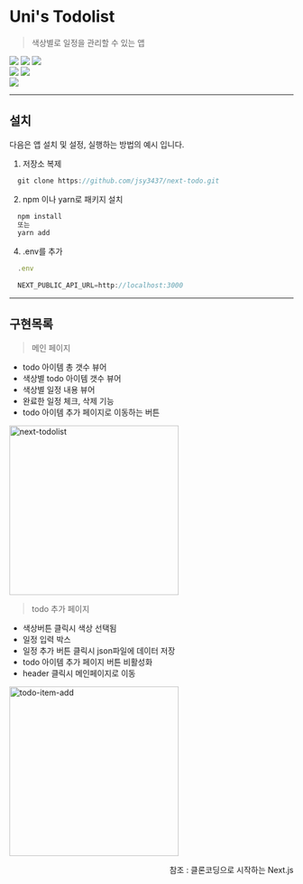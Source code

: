 #  Uni's Todolist
> 색상별로 일정을 관리할 수 있는 앱

<img src="https://img.shields.io/badge/Next.js-000000?style=flat-square&logo=Next.js&logoColor=white"/> <img src="https://img.shields.io/badge/Typescript-3178C6?style=flat-square&logo=Typescript&logoColor=white"/>
<img src="https://img.shields.io/badge/React-00ADD8?style=flat-square&logo=React&logoColor=white"/><br/>
<img src="https://img.shields.io/badge/Redux-764ABC?style=flat-square&logo=Redux&logoColor=white"/> <img src="https://img.shields.io/badge/Redux Toolkit-764ABC?style=flat-square&logo=Redux&logoColor=white"/><br/><img src="https://img.shields.io/badge/styled components-DB7093?style=flat-square&logo=styled-components&logoColor=white"/>
___

##  설치
다음은 앱 설치 및 설정, 실행하는 방법의 예시 입니다.


  1.  저장소 복제
  ```javascript
    git clone https://github.com/jsy3437/next-todo.git
  ```
  2.  npm 이나 yarn로 패키지 설치
  ```javascript
    npm install
    또는
    yarn add
  ```
  4.  .env를 추가
  ```javascript
    .env
    
    NEXT_PUBLIC_API_URL=http://localhost:3000
  ```



---

## 구현목록


> 메인 페이지

- todo 아이템 총 갯수 뷰어
- 색상별 todo 아이템 갯수 뷰어
- 색상별 일정 내용 뷰어
- 완료한 일정 체크, 삭제 기능
- todo 아이템 추가 페이지로 이동하는 버튼
<img src="https://i.ibb.co/5nssM4j/next-todolist.png" alt="next-todolist" border="0" width='300' />
<br/>

> todo 추가 페이지

- 색상버튼 클릭시 색상 선택됨
- 일정 입력 박스
- 일정 추가 버튼 클릭시 json파일에 데이터 저장
- todo 아이템 추가 페이지 버튼 비활성화
- header 클릭시 메인페이지로 이동
<img src="https://i.ibb.co/xmVg9cy/todo-item-add.png" alt="todo-item-add" border="0" width='300' />


<p align='right'>참조 : 클론코딩으로 시작하는 Next.js<p/>

